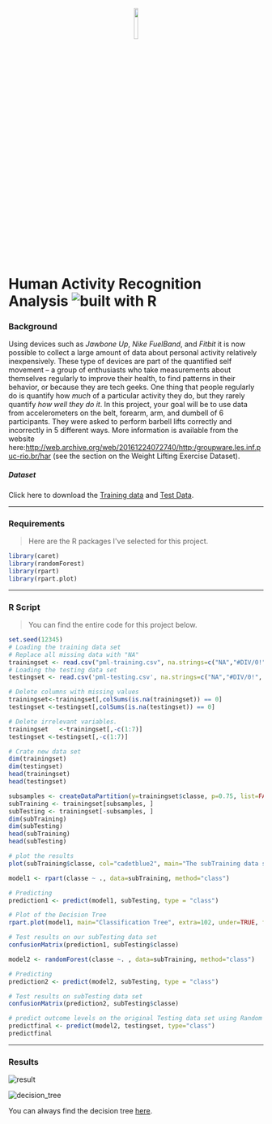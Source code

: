 <p align="center"><img width=12.5% src="https://github.com/anfederico/Clairvoyant/blob/master/media/Logo.png?raw=true"></p>

# Human Activity Recognition Analysis  ![built with R](https://img.shields.io/badge/built%20with-R-blue.svg)

### Background

Using devices such as *Jawbone Up*, *Nike FuelBand*, and *Fitbit* it is now possible to collect a large amount of data about personal activity relatively inexpensively. These type of devices are part of the quantified self movement – a group of enthusiasts who take measurements about themselves regularly to improve their health, to find patterns in their behavior, or because they are tech geeks. One thing that people regularly do is quantify how *much* of a particular activity they do, but they rarely quantify *how well they do it*. In this project, your goal will be to use data from accelerometers on the belt, forearm, arm, and dumbell of 6 participants. They were asked to perform barbell lifts correctly and incorrectly in 5 different ways. More information is available from the website here:<http://web.archive.org/web/20161224072740/http:/groupware.les.inf.puc-rio.br/har> (see the section on the Weight Lifting Exercise Dataset).



##### Dataset

Click here to download the [Training data](<https://d396qusza40orc.cloudfront.net/predmachlearn/pml-training.csv>) and [Test Data](<https://d396qusza40orc.cloudfront.net/predmachlearn/pml-testing.csv>).

---



### Requirements

> Here are the R packages I've selected for this project.

```R
library(caret)
library(randomForest)
library(rpart)
library(rpart.plot)
```

---



### R Script

> You can find the entire code for this project below.

```R
set.seed(12345)
# Loading the training data set
# Replace all missing data with "NA"
trainingset <- read.csv("pml-training.csv", na.strings=c("NA","#DIV/0!", ""))
# Loading the testing data set 
testingset <- read.csv('pml-testing.csv', na.strings=c("NA","#DIV/0!", ""))

# Delete columns with missing values
trainingset<-trainingset[,colSums(is.na(trainingset)) == 0]
testingset <-testingset[,colSums(is.na(testingset)) == 0]

# Delete irrelevant variables.
trainingset   <-trainingset[,-c(1:7)]
testingset <-testingset[,-c(1:7)]

# Crate new data set
dim(trainingset)
dim(testingset)
head(trainingset)
head(testingset)

subsamples <- createDataPartition(y=trainingset$classe, p=0.75, list=FALSE)
subTraining <- trainingset[subsamples, ] 
subTesting <- trainingset[-subsamples, ]
dim(subTraining)
dim(subTesting)
head(subTraining)
head(subTesting)

# plot the results
plot(subTraining$classe, col="cadetblue2", main="The subTraining data set", xlab="classe levels", ylab="Frequency")

model1 <- rpart(classe ~ ., data=subTraining, method="class")

# Predicting
prediction1 <- predict(model1, subTesting, type = "class")

# Plot of the Decision Tree
rpart.plot(model1, main="Classification Tree", extra=102, under=TRUE, faclen=0)

# Test results on our subTesting data set
confusionMatrix(prediction1, subTesting$classe)

model2 <- randomForest(classe ~. , data=subTraining, method="class")

# Predicting
prediction2 <- predict(model2, subTesting, type = "class")

# Test results on subTesting data set
confusionMatrix(prediction2, subTesting$classe)

# predict outcome levels on the original Testing data set using Random Forest algorithm
predictfinal <- predict(model2, testingset, type="class")
predictfinal
```

---



### Results

![result](https://github.com/yycyjqc/Human_Activity_Recognition_Analysis/blob/master/img/Rplot01.png?raw=true)

![decision_tree](https://github.com/yycyjqc/Human_Activity_Recognition_Analysis/blob/master/img/Rplot02.jpeg?raw=true)

You can always find the decision tree [here](https://github.com/yycyjqc/Human_Activity_Recognition_Analysis/blob/master/img/Rplot02.jpeg).




